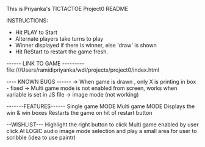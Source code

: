 This is Priyanka's TICTACTOE Project0 README

INSTRUCTIONS:
- Hit PLAY to Start
- Alternate players take turns to play
- Winner displayed if there is winner, else  'draw' is shown
- Hit ReStart to restart the game fresh.





------ LINK TO GAME ---------
file:///Users/ramidipriyanka/wdi/projects/project0/index.html


---- KNOWN BUGS ------
-> When game is drawn , only X is printing in box - fixed
-> Multi game mode is not enabled from screen, works when variable is set in JS file
-> image mode (not working)


-------FEATURES------
Single game MODE
Multi game MODE
Displays the win & win boxes
Restarts the game on hit of restart button

--WISHLIST---
Highlight the right button to click
Multi game enabled by user click
AI LOGIC
audio
image mode selection and play
a small area for user to scribble (idea to use paintr)
